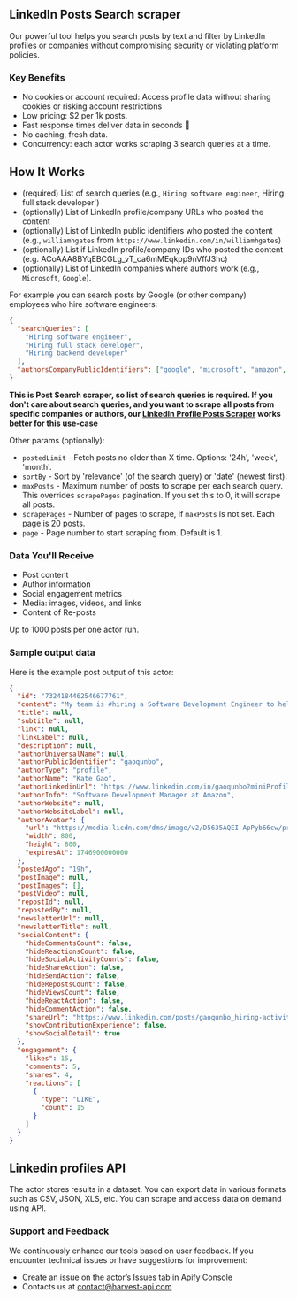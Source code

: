 ## LinkedIn Posts Search scraper

Our powerful tool helps you search posts by text and filter by LinkedIn profiles or companies without compromising security or violating platform policies.

### Key Benefits

- No cookies or account required: Access profile data without sharing cookies or risking account restrictions
- Low pricing: $2 per 1k posts.
- Fast response times deliver data in seconds 🚀
- No caching, fresh data.
- Concurrency: each actor works scraping 3 search queries at a time.

## How It Works

- (required) List of search queries (e.g., `Hiring software engineer`, Hiring full stack developer`)
- (optionally) List of LinkedIn profile/company URLs who posted the content
- (optionally) List of LinkedIn public identifiers who posted the content (e.g., `williamhgates` from `https://www.linkedin.com/in/williamhgates`)
- (optionally) List if LinkedIn profile/company IDs who posted the content (e.g. ACoAAA8BYqEBCGLg_vT_ca6mMEqkpp9nVffJ3hc)
- (optionally) List of LinkedIn companies where authors work (e.g., `Microsoft`, `Google`).

For example you can search posts by Google (or other company) employees who hire software engineers:

```json
{
  "searchQueries": [
    "Hiring software engineer",
    "Hiring full stack developer",
    "Hiring backend developer"
  ],
  "authorsCompanyPublicIdentifiers": ["google", "microsoft", "amazon", "meta"]
}
```

**This is Post Search scraper, so list of search queries is required. If you don't care about search queries, and you want to scrape all posts from specific companies or authors, our [LinkedIn Profile Posts Scraper](https://apify.com/harvestapi/linkedin-profile-posts) works better for this use-case**

Other params (optionally):

- `postedLimit` - Fetch posts no older than X time. Options: '24h', 'week', 'month'.
- `sortBy` - Sort by 'relevance' (of the search query) or 'date' (newest first).
- `maxPosts` - Maximum number of posts to scrape per each search query. This overrides `scrapePages` pagination. If you set this to 0, it will scrape all posts.
- `scrapePages` - Number of pages to scrape, if `maxPosts` is not set. Each page is 20 posts.
- `page` - Page number to start scraping from. Default is 1.

### Data You'll Receive

- Post content
- Author information
- Social engagement metrics
- Media: images, videos, and links
- Content of Re-posts

Up to 1000 posts per one actor run.

### Sample output data

Here is the example post output of this actor:

```json
{
  "id": "7324184462546677761",
  "content": "My team is #hiring a Software Development Engineer to help build the future of Amazon Marketing Tech. We have a critical mission: transforming how Amazon shows up to customers at scale. Do you know anyone who might be interested?",
  "title": null,
  "subtitle": null,
  "link": null,
  "linkLabel": null,
  "description": null,
  "authorUniversalName": null,
  "authorPublicIdentifier": "gaoqunbo",
  "authorType": "profile",
  "authorName": "Kate Gao",
  "authorLinkedinUrl": "https://www.linkedin.com/in/gaoqunbo?miniProfileUrn=urn%3Ali%3Afsd_profile%3AACoAABUJtmcBwqio62D594inx4a37ym9hCIW0U4",
  "authorInfo": "Software Development Manager at Amazon",
  "authorWebsite": null,
  "authorWebsiteLabel": null,
  "authorAvatar": {
    "url": "https://media.licdn.com/dms/image/v2/D5635AQEI-ApPyb66cw/profile-framedphoto-shrink_800_800/B56ZaS69bvHUAk-/0/1746221652117?e=1746900000&v=beta&t=WcNOd8DzwayA3kgDVPHJymvQMqLJvNhxHH68a_H-qz0",
    "width": 800,
    "height": 800,
    "expiresAt": 1746900000000
  },
  "postedAgo": "19h",
  "postImage": null,
  "postImages": [],
  "postVideo": null,
  "repostId": null,
  "repostedBy": null,
  "newsletterUrl": null,
  "newsletterTitle": null,
  "socialContent": {
    "hideCommentsCount": false,
    "hideReactionsCount": false,
    "hideSocialActivityCounts": false,
    "hideShareAction": false,
    "hideSendAction": false,
    "hideRepostsCount": false,
    "hideViewsCount": false,
    "hideReactAction": false,
    "hideCommentAction": false,
    "shareUrl": "https://www.linkedin.com/posts/gaoqunbo_hiring-activity-7324184462546677761-JqZw?utm_source=combined_share_message&utm_medium=member_desktop_web&rcm=ACoAAEwIeUIB_gsyqdC2fajTw2ymxt-UYExdbTE",
    "showContributionExperience": false,
    "showSocialDetail": true
  },
  "engagement": {
    "likes": 15,
    "comments": 5,
    "shares": 4,
    "reactions": [
      {
        "type": "LIKE",
        "count": 15
      }
    ]
  }
}
```

## Linkedin profiles API

The actor stores results in a dataset. You can export data in various formats such as CSV, JSON, XLS, etc. You can scrape and access data on demand using API.

### Support and Feedback

We continuously enhance our tools based on user feedback. If you encounter technical issues or have suggestions for improvement:

- Create an issue on the actor’s Issues tab in Apify Console
- Contacts us at contact@harvest-api.com
